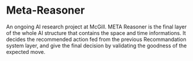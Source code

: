 # Meta-Reasoner
An ongoing AI research project at McGill. 
META Reasoner is the final layer of the whole AI structure that contains the space and time informations. It decides the recommended action fed from the previous Recommandation system layer, and give the final decision by validating the goodness of the expected move.

